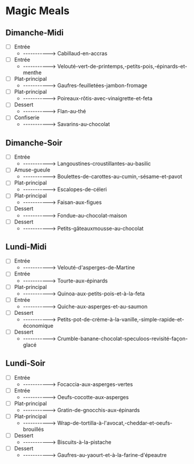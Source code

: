 # Magic Meals
##  Dimanche-Midi
- [ ] Entrée
  - -----------> Cabillaud-en-accras
- [ ] Entrée
  - -----------> Velouté-vert-de-printemps,-petits-pois,-épinards-et-menthe
- [ ] Plat-principal
  - -----------> Gaufres-feuilletées-jambon-fromage
- [ ] Plat-principal
  - -----------> Poireaux-rôtis-avec-vinaigrette-et-feta
- [ ] Dessert
  - -----------> Flan-au-thé
- [ ] Confiserie
  - -----------> Savarins-au-chocolat
##  Dimanche-Soir
- [ ] Entrée
  - -----------> Langoustines-croustillantes-au-basilic
- [ ] Amuse-gueule
  - -----------> Boulettes-de-carottes-au-cumin,-sésame-et-pavot
- [ ] Plat-principal
  - -----------> Escalopes-de-céleri
- [ ] Plat-principal
  - -----------> Faisan-aux-figues
- [ ] Dessert
  - -----------> Fondue-au-chocolat-maison
- [ ] Dessert
  - -----------> Petits-gâteauxmousse-au-chocolat
##  Lundi-Midi
- [ ] Entrée
  - -----------> Velouté-d'asperges-de-Martine
- [ ] Entrée
  - -----------> Tourte-aux-épinards
- [ ] Plat-principal
  - -----------> Quinoa-aux-petits-pois-et-à-la-feta
- [ ] Entrée
  - -----------> Quiche-aux-asperges-et-au-saumon
- [ ] Dessert
  - -----------> Petits-pot-de-crème-à-la-vanille,-simple-rapide-et-économique
- [ ] Dessert
  - -----------> Crumble-banane-chocolat-speculoos-revisité-façon-glacé
##  Lundi-Soir
- [ ] Entrée
  - -----------> Focaccia-aux-asperges-vertes
- [ ] Entrée
  - -----------> Oeufs-cocotte-aux-asperges
- [ ] Plat-principal
  - -----------> Gratin-de-gnocchis-aux-épinards
- [ ] Plat-principal
  - -----------> Wrap-de-tortilla-à-l'avocat,-cheddar-et-oeufs-brouillés
- [ ] Dessert
  - -----------> Biscuits-à-la-pistache
- [ ] Dessert
  - -----------> Gaufres-au-yaourt-et-à-la-farine-d'épeautre
